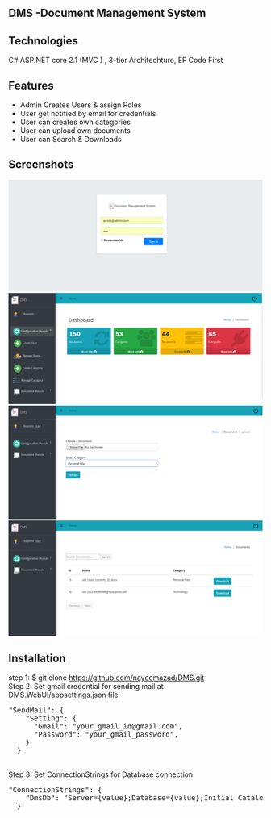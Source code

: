 ## DMS -Document Management System

## Technologies
C# ASP.NET core 2.1 (MVC ) , 3-tier Architechture, EF Code First

## Features
<ul>
	<li>Admin Creates Users & assign Roles</li>
	<li>User get notified by email for credentials</li>
	<li>User can creates own categories</li>
	<li>User can upload own documents</li>
	<li>User can Search & Downloads</li>
</ul>

## Screenshots
<img src="readme/1.png" alt="demo"/>
<img src="readme/2.png" alt="demo"/>
<img src="readme/4.png" alt="demo"/>
<img src="readme/5.png" alt="demo"/>

## Installation
step 1: $ git clone https://github.com/nayeemazad/DMS.git <br>
Step 2: Set gmail credential for sending mail at DMS.WebUI/appsettings.json file<br>
<pre>
"SendMail": {
    "Setting": {
      "Gmail": "your_gmail_id@gmail.com",
      "Password": "your_gmail_password",
    }
  }
</pre>
<br>
Step 3: Set ConnectionStrings for Database connection <br>
<pre>"ConnectionStrings": {
    "DmsDb": "Server={value};Database={value};Initial Catalog= {value};Integrated Security=True;User Id={value};Password={value};"
  }</pre>